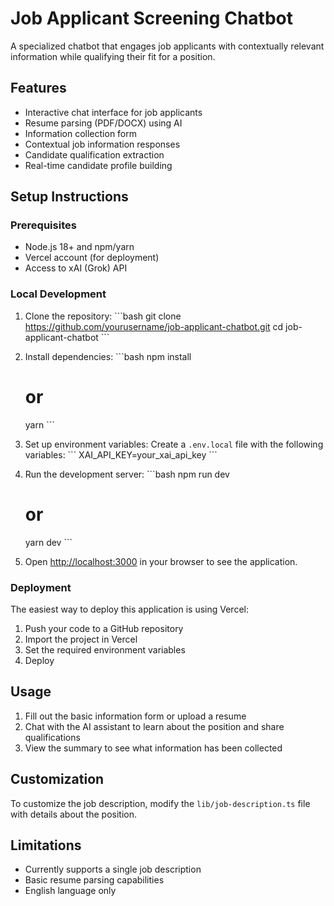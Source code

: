 # Job Applicant Screening Chatbot

A specialized chatbot that engages job applicants with contextually relevant information while qualifying their fit for a position.

## Features

- Interactive chat interface for job applicants
- Resume parsing (PDF/DOCX) using AI
- Information collection form
- Contextual job information responses
- Candidate qualification extraction
- Real-time candidate profile building

## Setup Instructions

### Prerequisites

- Node.js 18+ and npm/yarn
- Vercel account (for deployment)
- Access to xAI (Grok) API

### Local Development

1. Clone the repository:
   \`\`\`bash
   git clone https://github.com/yourusername/job-applicant-chatbot.git
   cd job-applicant-chatbot
   \`\`\`

2. Install dependencies:
   \`\`\`bash
   npm install
   # or
   yarn
   \`\`\`

3. Set up environment variables:
   Create a `.env.local` file with the following variables:
   \`\`\`
   XAI_API_KEY=your_xai_api_key
   \`\`\`

4. Run the development server:
   \`\`\`bash
   npm run dev
   # or
   yarn dev
   \`\`\`

5. Open [http://localhost:3000](http://localhost:3000) in your browser to see the application.

### Deployment

The easiest way to deploy this application is using Vercel:

1. Push your code to a GitHub repository
2. Import the project in Vercel
3. Set the required environment variables
4. Deploy

## Usage

1. Fill out the basic information form or upload a resume
2. Chat with the AI assistant to learn about the position and share qualifications
3. View the summary to see what information has been collected

## Customization

To customize the job description, modify the `lib/job-description.ts` file with details about the position.

## Limitations

- Currently supports a single job description
- Basic resume parsing capabilities
- English language only
